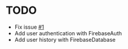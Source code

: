# TODO

- Fix issue [#1](https://github.com/SebouChu/Mastermind/issues/1)
- Add user authentication with FirebaseAuth
- Add user history with FirebaseDatabase
